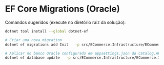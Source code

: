 
# EF Core Migrations (Oracle)

Comandos sugeridos (execute no diretório raiz da solução):
```bash
dotnet tool install --global dotnet-ef

# Criar uma nova migration
dotnet ef migrations add Init   -p src/ECommerce.Infrastructure/ECommerce.Infrastructure.csproj   -s src/Catalog.API/Catalog.API.csproj

# Aplicar no banco Oracle configurado em appsettings.json da Catalog.API
dotnet ef database update   -p src/ECommerce.Infrastructure/ECommerce.Infrastructure.csproj   -s src/Catalog.API/Catalog.API.csproj
```
